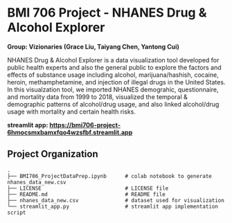 # BMI 706 Project - NHANES Drug & Alcohol Explorer
**Group: Vizionaries (Grace Liu, Taiyang Chen, Yantong Cui)** 

NHANES Drug & Alcohol Explorer is a data visualization tool developed for public health experts and also the general public to explore the factors and effects of substance usage including alcohol, marijuana/hashish, cocaine, heroin, methamphetamine, and injection of illegal drugs in the United States. In this visualzation tool, we imported NHANES demograhic, questionnaire, and mortality data from 1999 to 2018, visualized the temporal & demographic patterns of alcohol/drug usage, and also linked alcohol/drug usage with mortality and certain health risks. 

**streamlit app: https://bmi706-project-6hmocsmxbamxfqo4wzsfbf.streamlit.app**

## Project Organization
```
.
├── BMI706_ProjectDataPrep.ipynb      # colab notebook to generate nhanes_data_new.csv
├── LICENSE                           # LICENSE file
├── README.md                         # README file
├── nhanes_data_new.csv               # dataset used for visualization
└── streamlit_app.py                  # streamlit app implementation script

```

